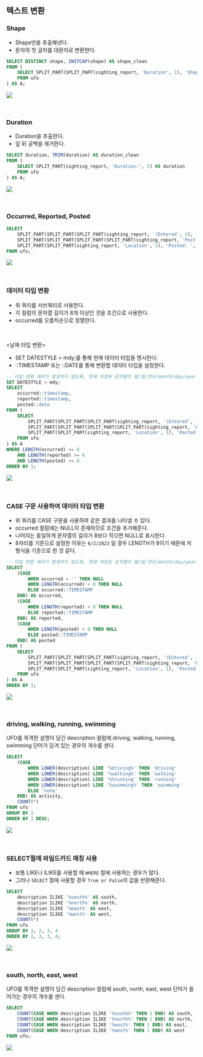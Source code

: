 ## 텍스트 변환

### Shape
- Shape만을 추출해낸다.
- 문자의 첫 글자를 대문자로 변환한다.
```sql
SELECT DISTINCT shape, INITCAP(shape) AS shape_clean
FROM (
	SELECT SPLIT_PART(SPLIT_PART(sighting_report, 'Duration', 1), 'Shape: ', 2) AS shape
	FROM ufo
) AS A;
```
![](https://velog.velcdn.com/images/ddoddo/post/64230feb-6e23-48a3-8ae5-49c85950909b/image.png)

<br>

### Duration
- Duration을 추출한다.
- 앞 뒤 공백을 제거한다.
```sql
SELECT duration, TRIM(duration) AS duration_clean
FROM (
	SELECT SPLIT_PART(sighting_report, 'Duration:', 2) AS duration
	FROM ufo
) AS A;
```
![](https://velog.velcdn.com/images/ddoddo/post/46f0b4b3-bf93-4214-9b7f-e67a44b89154/image.png)

<br>

### Occurred, Reported, Posted
```sql
SELECT
	SPLIT_PART(SPLIT_PART(SPLIT_PART(sighting_report, '(Entered', 1), 'Occurred : ', 2), 'Reported', 1) AS occurred,
	SPLIT_PART(SPLIT_PART(SPLIT_PART(SPLIT_PART(sighting_report, 'Post', 1), 'Reported: ', 2), ' AM', 1), ' PM', 1) AS reported,
	SPLIT_PART(SPLIT_PART(sighting_report, 'Location', 1), 'Posted: ', 2) AS posted
FROM ufo;
```
![](https://velog.velcdn.com/images/ddoddo/post/8ecb7c82-916b-4035-b7f4-b08f771ec5a2/image.png)

<br>

### 데이터 타입 변환
- 위 쿼리를 서브쿼리로 사용한다.
- 각 컬럼의 문자열 길이가 8개 이상인 것을 조건으로 사용한다.
- occurred를 오름차순으로 정렬한다.

<br>

<날짜 타입 변환>
- SET DATESTYLE = mdy;를 통해 현재 데이터 타입을 명시한다.
- ::TIMESTAMP 또는 ::DATE를 통해 변환할 데이터 타입을 설정한다.
```sql
-- 타입 변환 에러가 발생하지 않도록, 현재 저장된 문자열이 월/일/연도(month/day/year)의 포맷으로 저장되어 있음을 명시 
SET DATESTYLE = mdy;
SELECT
	occurred::timestamp,
	reported::timestamp,
	posted::date
FROM (
	SELECT
		SPLIT_PART(SPLIT_PART(SPLIT_PART(sighting_report, '(Entered', 1), 'Occurred : ', 2), 'Reported', 1) AS occurred,
		SPLIT_PART(SPLIT_PART(SPLIT_PART(SPLIT_PART(sighting_report, 'Post', 1), 'Reported: ', 2), ' AM', 1), ' PM', 1) AS reported,
		SPLIT_PART(SPLIT_PART(sighting_report, 'Location', 1), 'Posted: ', 2) AS posted
	FROM ufo
) AS A
WHERE LENGTH(occurred) >= 8
	AND LENGTH(reported) >= 8
	AND LENGTH(posted) >= 8
ORDER BY 1;
```
![](https://velog.velcdn.com/images/ddoddo/post/dc1e174b-b218-408f-84d9-d205596cfeab/image.png)

<br>

### CASE 구문 사용하여 데이터 타입 변환
- 위 쿼리를 CASE 구문을 사용하여 같은 결과를 나타낼 수 있다.
- occurred 컬럼에는 NULL이 존재하므로 조건을 추가해준다.
- 나머지는 동일하게 문자열의 길이가 8보다 작으면 NULL로 표시한다.
- 8자리를 기준으로 설정한 이유는 `6/2/2023` 일 경우 LENGTH가 8이기 때문에 저 형식을 기준으로 한 것 같다.
```sql
-- 타입 변환 에러가 발생하지 않도록, 현재 저장된 문자열이 월/일/연도(month/day/year)의 포맷으로 저장되어 있음을 명시 
SELECT
	(CASE
		WHEN occurred = '' THEN NULL
		WHEN LENGTH(occurred) < 8 THEN NULL
	 	ELSE occurred::TIMESTAMP
	END) AS occurred,
	(CASE
	 	WHEN LENGTH(reported) < 8 THEN NULL
	 	ELSE reported::TIMESTAMP
	END) AS reported,
	(CASE
	 	WHEN LENGTH(posted) < 8 THEN NULL
	 	ELSE posted::TIMESTAMP
	END) AS posted
FROM (
	SELECT
		SPLIT_PART(SPLIT_PART(SPLIT_PART(sighting_report, '(Entered', 1), 'Occurred : ', 2), 'Reported', 1) AS occurred,
		SPLIT_PART(SPLIT_PART(SPLIT_PART(SPLIT_PART(sighting_report, 'Post', 1), 'Reported: ', 2), ' AM', 1), ' PM', 1) AS reported,
		SPLIT_PART(SPLIT_PART(sighting_report, 'Location', 1), 'Posted: ', 2) AS posted
	FROM ufo
) AS A
ORDER BY 1;
```
![](https://velog.velcdn.com/images/ddoddo/post/435647b6-552e-4a4b-8afc-7fc030ceddae/image.png)

<br>

### driving, walking, running, swimming
UFO를 목격한 설명이 담긴 description 컬럼에 driving, walking, running, swimming 단어가 담겨 있는 경우의 개수를 센다.
```sql
SELECT
	(CASE
	 	WHEN LOWER(description) LIKE '%driving%' THEN 'driving'
	 	WHEN LOWER(description) LIKE '%walking%' THEN 'walking'
	 	WHEN LOWER(description) LIKE '%%running' THEN 'running'
	 	WHEN LOWER(description) LIKE '%swimming%' THEN 'swimming'
	 	ELSE 'none'
	END) AS activity,
	COUNT(*)
FROM ufo
GROUP BY 1
ORDER BY 2 DESC;
```
![](https://velog.velcdn.com/images/ddoddo/post/5d54ace2-9ff9-4957-9e0b-14e595d2fc7e/image.png)

<br>

### SELECT절에 와일드카드 매칭 사용
- 보통 LIKE나 ILIKE를 사용할 때 `WHERE` 절에 사용하는 경우가 많다.
- 그러나 `SELECT` 절에 사용할 경우 `True or False`의 값을 반환해준다.
```sql
SELECT
	description ILIKE '%south%' AS south,
	description ILIKE '%north%' AS north,
	description ILIKE '%east%' AS east,
	description ILIKE '%west%' AS west,
	COUNT(*)
FROM ufo
GROUP BY 1, 2, 3, 4
ORDER BY 1, 2, 3, 4;
```
![](https://velog.velcdn.com/images/ddoddo/post/45fe7e7f-5d9d-478e-9d75-6c26c432c677/image.png)

<br>

### south, north, east, west
UFO를 목격한 설명이 담긴 description 컬럼에 south, north, east, west 단어가 들어가는 경우의 개수를 센다.
```sql
SELECT
	COUNT(CASE WHEN description ILIKE '%south%' THEN 1 END) AS south,
	COUNT(CASE WHEN description ILIKE '%north%' THEN 1 END) AS north,
	COUNT(CASE WHEN description ILIKE '%east%' THEN 1 END) AS east,
	COUNT(CASE WHEN description ILIKE '%west%' THEN 1 END) AS west
FROM ufo;
```
![](https://velog.velcdn.com/images/ddoddo/post/87c0708c-4718-46cf-8756-eacd82d92a94/image.png)
